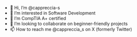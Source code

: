 - 👋 Hi, I’m @cappreccia-s
- 👀 I’m interested in Software Development
- 🌱 I’m CompTIA A+ certified
- 💞️ I’m looking to collaborate on beginner-friendly projects
- 📫 How to reach me @cappreccia_s on X (formerly Twitter)

<!---
cappreccia-s/cappreccia-s is a ✨ special ✨ repository because its `README.md` (this file) appears on your GitHub profile.
You can click the Preview link to take a look at your changes.
--->
